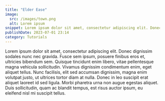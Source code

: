 ```yaml
---
title: "Elder Ease"
image:
  src: /images/town.png
  alt: Lorem ipsum
snippet: Lorem ipsum dolor sit amet, consectetur adipiscing elit. Donec dignissim sodales nunc nec gravida. Fusce sem ipsum, posuere finibus eros et, ultricies bibendum sem. Quisque tincidunt enim libero
publishDate: 2023-07-01 23:14
category: Tutorials
---
```


Lorem ipsum dolor sit amet, consectetur adipiscing elit. Donec dignissim sodales nunc nec gravida. Fusce sem ipsum, posuere finibus eros et, ultricies bibendum sem. Quisque tincidunt enim libero, vitae pellentesque magna vehicula sollicitudin. Vivamus dignissim condimentum enim, eget aliquet tellus. Nunc facilisis, elit sed accumsan dignissim, magna enim volutpat justo, ut ultrices tortor diam at nulla. Donec in leo suscipit erat aliquet laoreet id sed ligula. Morbi pharetra urna non augue egestas aliquet. Duis sollicitudin, quam ac blandit tempus, est risus auctor ipsum, eu eleifend nisl mi suscipit tellus.

